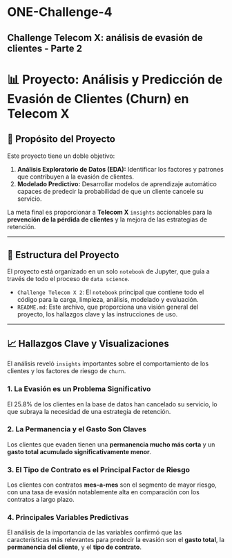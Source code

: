 # ONE-Challenge-4
Challenge Telecom X: análisis de evasión de clientes - Parte 2
-----

# 📊 **Proyecto: Análisis y Predicción de Evasión de Clientes (Churn) en Telecom X**

## 🎯 **Propósito del Proyecto**

Este proyecto tiene un doble objetivo:

1.  **Análisis Exploratorio de Datos (EDA):** Identificar los factores y patrones que contribuyen a la evasión de clientes.
2.  **Modelado Predictivo:** Desarrollar modelos de aprendizaje automático capaces de predecir la probabilidad de que un cliente cancele su servicio.

La meta final es proporcionar a **Telecom X** `insights` accionables para la **prevención de la pérdida de clientes** y la mejora de las estrategias de retención.

-----

## 📂 **Estructura del Proyecto**

El proyecto está organizado en un solo `notebook` de Jupyter, que guía a través de todo el proceso de `data science`.

  * `Challenge Telecom X 2`: El `notebook` principal que contiene todo el código para la carga, limpieza, análisis, modelado y evaluación.
  * `README.md`: Este archivo, que proporciona una visión general del proyecto, los hallazgos clave y las instrucciones de uso.

-----

## 📈 **Hallazgos Clave y Visualizaciones**

El análisis reveló `insights` importantes sobre el comportamiento de los clientes y los factores de riesgo de `churn`.

### **1. La Evasión es un Problema Significativo**

El 25.8% de los clientes en la base de datos han cancelado su servicio, lo que subraya la necesidad de una estrategia de retención.

### **2. La Permanencia y el Gasto Son Claves**

Los clientes que evaden tienen una **permanencia mucho más corta** y un **gasto total acumulado significativamente menor**.

### **3. El Tipo de Contrato es el Principal Factor de Riesgo**

Los clientes con contratos **mes-a-mes** son el segmento de mayor riesgo, con una tasa de evasión notablemente alta en comparación con los contratos a largo plazo.

### **4. Principales Variables Predictivas**

El análisis de la importancia de las variables confirmó que las características más relevantes para predecir la evasión son el **gasto total**, la **permanencia del cliente**, y el **tipo de contrato**.
